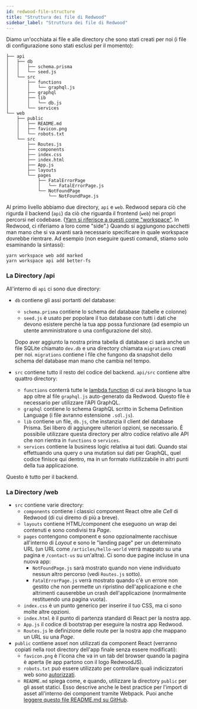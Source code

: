 ```yaml
---
id: redwood-file-structure
title: "Struttura dei file di Redwood"
sidebar_label: "Struttura dei file di Redwood"
---
```


Diamo un'occhiata ai file e alle directory che sono stati creati per noi (i file di configurazione sono stati esclusi per il momento):

```terminal
├── api
│   ├── db
│   │   ├── schema.prisma
│   │   └── seed.js
│   └── src
│       ├── functions
│       │   └── graphql.js
│       ├── graphql
│       ├── lib
│       │   └── db.js
│       └── services
└── web
    ├── public
    │   ├── README.md
    │   ├── favicon.png
    │   └── robots.txt
    └── src
        ├── Routes.js
        ├── components
        ├── index.css
        ├── index.html
        ├── App.js
        ├── layouts
        └── pages
            ├── FatalErrorPage
            │   └── FatalErrorPage.js
            └── NotFoundPage
                └── NotFoundPage.js
```

Al primo livello abbiamo due directory, `api` e `web`. Redwood separa ciò che rigurda il backend (`api`) da ciò che riguarda il frontend (`web`) nei propri percorsi nel codebase. ([Yarn si riferisce a questi come "workspace"](https://yarnpkg.com/lang/en/docs/workspaces/). In Redwood, ci riferiamo a loro come "side".) Quando si aggiungono pacchetti man mano che si va avanti sarà necessario specificare in quale workspace dovrebbe rientrare. Ad esempio (non eseguire questi comandi, stiamo solo esaminando la sintassi):

    yarn workspace web add marked
    yarn workspace api add better-fs

### La Directory /api

All'interno di `api` ci sono due directory:

- `db` contiene gli assi portanti del database:

  - `schema.prisma` contiene lo schema del database (tabelle e colonne)
  - `seed.js` è usato per popolare il tuo database con tutti i dati che devono esistere perchè la tua app possa funzionare (ad esempio un utente amministratore o una configurazione del sito).

  Dopo aver aggiunto la nostra prima tabella di database ci sarà anche un file SQLite chiamato `dev.db` e una directory chiamata `migrations` creati per noi. `migrations` contiene i file che fungono da snapshot dello schema del database man mano che cambia nel tempo.

- `src` contiene tutto il resto del codice del backend. `api/src` contiene altre quattro directory:
  - `functions` conterrà tutte le [lambda function](https://docs.netlify.com/functions/overview/) di cui avrà bisogno la tua app oltre al file `graphql.js` auto-generato da Redwood. Questo file è necessario per utilizzare l'API GraphQL.
  - `graphql` contiene lo schema GraphQL scritto in Schema Definition Language (i file avranno estensione `.sdl.js`).
  - `lib` contiene un file, `db.js`, che instanzia il client del database Prisma. Sei libero di aggiungere ulteriori opzioni, se necessario. È possibile utilizzare questa directory per altro codice relativo alle API che non rientra in `functions` o `services`.
  - `services` contiene la business logic relativa ai tuoi dati. Quando stai effettuando una query o una mutation sui dati per GraphQL, quel codice finisce qui dentro, ma in un formato riutilizzabile in altri punti della tua applicazione.

Questo è tutto per il backend.

### La Directory /web

- `src` contiene varie directory:
  - `components` contiene i classici component React oltre alle _Cell_ di Redwood (di cui diremo di più a breve).
  - `layouts` contiene HTML/component che eseguono un wrap dei contenuti e sono condivisi tra _Page_.
  - `pages` contengono component e sono opzionalmente racchisue all'interno di _Layout_ e sono le "landing page" per un determinato URL (un URL come `/articles/hello-world` verrà mappato su una pagina e `/contact-us` su un'altra). Ci sono due pagine incluse in una nuova app:
    - `NotFoundPage.js` sarà mostrato quando non viene individuato nessun altro percorso (vedi `Routes.js` sotto).
    - `FatalErrorPage.js` verrà mostrato quando c'è un errore non gestito che non permette un ripristino dell'applicazione e che altrimenti causerebbe un crash dell'applicazione (normalmente restituendo una pagina vuota).
  - `index.css` è un punto generico per inserire il tuo CSS, ma ci sono molte altre opzioni.
  - `index.html` è il punto di partenza standard di React per la nostra app.
  - `App.js` il codice di bootstrap per eseguire la nostra app Redwood.
  - `Routes.js` le definizione delle route per la nostra app che mappano un URL su una _Page_.
- `public` contiene asset non utilizzati da component React (verranno copiati nella root directory dell'app finale senza essere modificati):
  - `favicon.png` è l'icona che va in un tab del browser quando la pagina è aperta (le app partono con il logo RedwoodJS).
  - `robots.txt` può essere utilizzato per controllare quali indicizzatori web sono [autorizzati](https://www.robotstxt.org/robotstxt.html).
  - `README.md` spiega come, e quando, utilizzare la directory `public` per gli asset statici. Esso descrive anche le best practice per l'import di asset all'interno dei component tramite Webpack. Puoi anche [leggere questo file README.md su GitHub](https://github.com/redwoodjs/create-redwood-app/tree/main/web/public).

